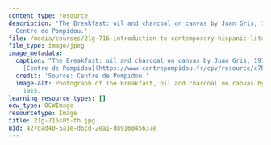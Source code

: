 ```yaml
---
content_type: resource
description: 'The Breakfast: oil and charcoal on canvas by Juan Gris, 1915. Source:
  Centre de Pompidou.'
file: /media/courses/21g-716-introduction-to-contemporary-hispanic-literature-spring-2005/427dad405a1ed6cd2ea1d8916845637e_21g-716s05-th.jpg
file_type: image/jpeg
image_metadata:
  caption: "The Breakfast: oil and charcoal on canvas by Juan Gris, 1915. (Source:\_\
    [Centre de Pompidou](https://www.centrepompidou.fr/cpv/resource/c7Edeyk/rznder4).)"
  credit: 'Source: Centre de Pompidou.'
  image-alt: Photograph of The Breakfast, oil and charcoal on canvas by Juan Gris,
    1915.
learning_resource_types: []
ocw_type: OCWImage
resourcetype: Image
title: 21g-716s05-th.jpg
uid: 427dad40-5a1e-d6cd-2ea1-d8916845637e
---
```

